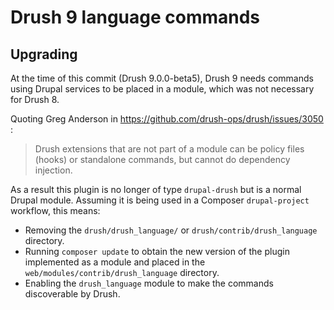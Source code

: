 # Drush 9 language commands

## Upgrading

At the time of this commit (Drush 9.0.0-beta5), Drush 9 needs commands using
Drupal services to be placed in a module, which was not necessary for Drush 8.

Quoting Greg Anderson in https://github.com/drush-ops/drush/issues/3050 :

<blockquote>Drush extensions that are not part of a module can be policy files
  (hooks) or standalone commands, but cannot do dependency injection.
  </blockquote>

As a result this plugin is no longer of type `drupal-drush` but is a normal
Drupal module. Assuming it is being used in a Composer `drupal-project` workflow,
this means:

* Removing the `drush/drush_language/` or `drush/contrib/drush_language`
  directory.
* Running `composer update` to obtain the new version of the plugin implemented
  as a module and placed in the `web/modules/contrib/drush_language` directory.
* Enabling the `drush_language` module to make the commands discoverable by
  Drush.

